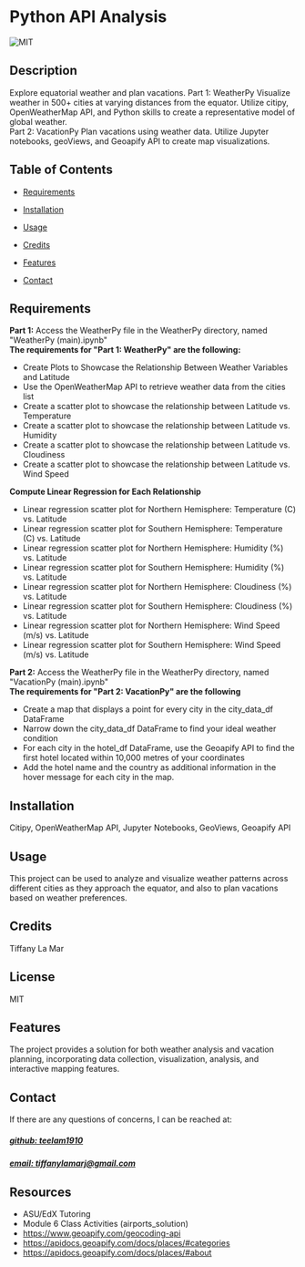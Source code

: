 # Python API Analysis
![MIT](https://img.shields.io/badge/License-MIT-blue)



## Description
Explore equatorial weather and plan vacations.
Part 1: WeatherPy Visualize weather in 500+ cities at varying distances from the equator. Utilize citipy, OpenWeatherMap API, and Python skills to create a representative model of global weather.  
Part 2: VacationPy Plan vacations using weather data. Utilize Jupyter notebooks, geoViews, and Geoapify API to create map visualizations. 



## Table of Contents
- [Requirements](#requirements)
- [Installation](#installation)
- [Usage](#usage)
- [Credits](#credits)
- [Features](#features)

- [Contact](#contact)


## Requirements
**Part 1:** Access the WeatherPy file in the WeatherPy directory, named "WeatherPy (main).ipynb" <br>
**The requirements for "Part 1: WeatherPy" are the following:**
- Create Plots to Showcase the Relationship Between Weather Variables and Latitude
- Use the OpenWeatherMap API to retrieve weather data from the cities list 
- Create a scatter plot to showcase the relationship between Latitude vs. Temperature 
- Create a scatter plot to showcase the relationship between Latitude vs. Humidity 
- Create a scatter plot to showcase the relationship between Latitude vs. Cloudiness 
- Create a scatter plot to showcase the relationship between Latitude vs. Wind Speed 

**Compute Linear Regression for Each Relationship**
- Linear regression scatter plot for Northern Hemisphere: Temperature (C) vs. Latitude 
- Linear regression scatter plot for Southern Hemisphere: Temperature (C) vs. Latitude 
- Linear regression scatter plot for Northern Hemisphere: Humidity (%) vs. Latitude 
- Linear regression scatter plot for Southern Hemisphere: Humidity (%) vs. Latitude 
- Linear regression scatter plot for Northern Hemisphere: Cloudiness (%) vs. Latitude 
- Linear regression scatter plot for Southern Hemisphere: Cloudiness (%) vs. Latitude 
- Linear regression scatter plot for Northern Hemisphere: Wind Speed (m/s) vs. Latitude 
- Linear regression scatter plot for Southern Hemisphere: Wind Speed (m/s) vs. Latitude 

**Part 2:** Access the WeatherPy file in the WeatherPy directory, named "VacationPy (main).ipynb"<br>
**The requirements for "Part 2: VacationPy" are the following**
- Create a map that displays a point for every city in the city_data_df DataFrame 
- Narrow down the city_data_df DataFrame to find your ideal weather condition 
- For each city in the hotel_df DataFrame, use the Geoapify API to find the first hotel located within 10,000 metres of your coordinates 
- Add the hotel name and the country as additional information in the hover message for each city in the map.


## Installation
Citipy, OpenWeatherMap API, Jupyter Notebooks, GeoViews, Geoapify API

## Usage
This project can be used to analyze and visualize weather patterns across different cities as they approach the equator, and also to plan vacations based on weather preferences. 

## Credits
Tiffany La Mar

## License
MIT

## Features
The project provides a solution for both weather analysis and vacation planning, incorporating data collection, visualization, analysis, and interactive mapping features.



## Contact
If there are any questions of concerns, I can be reached at:
##### [github: teelam1910](https://github.com/teelam1910)
##### [email: tiffanylamarj@gmail.com](mailto:tiffanylamarj@gmail.com)



## Resources
- ASU/EdX Tutoring
- Module 6 Class Activities (airports_solution)
- https://www.geoapify.com/geocoding-api
- https://apidocs.geoapify.com/docs/places/#categories
- https://apidocs.geoapify.com/docs/places/#about
